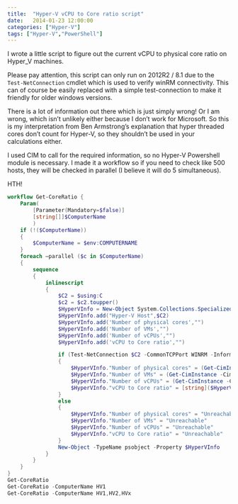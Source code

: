 ```yaml
---
title:  "Hyper-V vCPU to Core ratio script"
date:   2014-01-23 12:00:00
categories: ["Hyper-V"]
tags: ["Hyper-V","PowerShell"]
---
```

I wrote a little script to figure out the current vCPU to physical core ratio on Hyper_V machines.

Please pay attention, this script can only run on 2012R2 / 8.1 due to the ```Test-NetConnection``` cmdlet which is used to verify winRM connectivity. This can of course be easily replaced with a simple test-connection to make it friendly for older windows versions.

There is a lot of information out there which is just simply wrong! Or I am wrong, which isn’t unlikely either because I don’t work for Microsoft. So this is my interpretation from Ben Armstrong’s explanation that hyper threaded cores don’t count for Hyper-V, so they shouldn’t be used in your calculations either.

I used CIM to call for the required information, so no Hyper-V Powershell module is necessary. I made it a workflow so if you need to check like 500 hosts, they will be checked in parallel (I believe it will do 5 simultaneous).

HTH!
```powershell
workflow Get-CoreRatio {
    Param(
        [Parameter(Mandatory=$false)]
        [string[]]$ComputerName
        )
    if (!($ComputerName))
    {
        $ComputerName = $env:COMPUTERNAME
    }
    foreach –parallel ($c in $ComputerName)
    {
        sequence 
        {
            inlinescript
            {
                $C2 = $using:C
                $c2 = $c2.toupper()
                $HyperVInfo = New-Object System.Collections.Specialized.OrderedDictionary
                $HyperVInfo.add("Hyper-V Host",$C2)
                $HyperVInfo.add('Number of physical cores',"")
                $HyperVInfo.add('Number of VMs',"")
                $HyperVInfo.add('Number of vCPUs',"")
                $HyperVInfo.add('vCPU to Core ratio',"")

                if (Test-NetConnection $C2 -CommonTCPPort WINRM -InformationLevel Quiet -WarningAction SilentlyContinue)
                {
                    $HyperVInfo."Number of physical cores" = (Get-CimInstance -CimSession $C2 Win32_Processor | Measure-Object -Property NumberOfCores -Sum).sum
                    $HyperVInfo."Number of VMs" = (Get-CimInstance -CimSession $C2 -Namespace root\virtualization\v2 -ClassName Msvm_ComputerSystem -Filter 'Caption="Virtual Machine"').count
                    $HyperVInfo."Number of vCPUs" = (Get-CimInstance -CimSession $C2 -Namespace root\virtualization\v2 -ClassName CIM_Processor -Filter 'Role="Virtual Processor"').count
                    $HyperVInfo."vCPU to Core ratio" = [string]($HyperVInfo."Number of vCPUs" / $HyperVInfo."Number of physical cores") + ":1"
                }
                else
                {
                    $HyperVInfo."Number of physical cores" = "Unreachable"
                    $HyperVInfo."Number of VMs" = "Unreachable"
                    $HyperVInfo."Number of vCPUs" = "Unreachable"
                    $HyperVInfo."vCPU to Core ratio" = "Unreachable"
                }
                New-Object -TypeName psobject -Property $HyperVInfo
            }
        }
    }
}
Get-CoreRatio 
Get-CoreRatio -ComputerName HV1
Get-CoreRatio -ComputerName HV1,HV2,HVx 
```